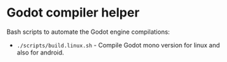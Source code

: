 # Godot compiler helper
Bash scripts to automate the Godot engine compilations:


- `./scripts/build.linux.sh` - Compile Godot mono version for linux and also for android.

